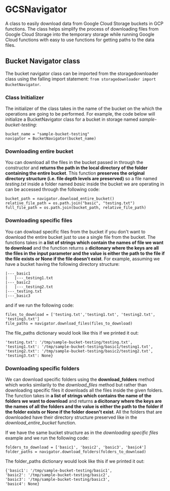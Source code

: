 # GCSNavigator
A class to easily download data from Google Cloud Storage buckets in GCP functions. The class helps simplify the process of downloading files from Google Cloud Storage into the temporary storage while running Google Cloud functions with easy to use functions for getting paths to the data files. 

## Bucket Navigator class  

The bucket navigator class can be imported from the storagedownloader class using the falling import statement: ```from storagedownloader import BucketNavigator```. 

### Class Initializer 

The initializer of the class takes in the name of the bucket on the which the operations are going to be performed. For example, the code below will initialize a BucketNavigator class for a bucket in storage named *sample-bucket-testing*: 
```
bucket_name = "sample-bucket-testing"
navigator = BucketNavigator(bucket_name)
```

### Downloading entire bucket 

You can download all the files in the bucket passed in through the constructor and **returns the path in the local directory of the folder containing the entire bucket**. This function **preserves the original directory structure (i.e. file depth levels are preserved)** so a file named *testing.txt* inside a folder named *basic* inside the bucket we are operating in can be accessed through the following code: 
```
bucket_path = navigator.download_entire_bucket()
relative_file_path = os.path.join("basic", "testing.txt")
full_file_path = os.path.join(bucket_path, relative_file_path)
```

### Downloading specific files 

You can dowload specific files from the bucket if you don't want to download the entire bucket just to use a single file from the bucket. The functions takes in **a list of strings which contain the names of file we want to download** and the function returns a **dicitonary where the keys are all the files in the input parameter and the value is either the path to the file if the file exists or None if the file doesn't exist**. For example, assuming we have a bucket having the following directory structure: 
```
|---_basic1
|   |---_testing1.txt
|---_basic2
|   |---_testing2.txt
|---_testing.txt
|---_basic3
```
and if we run the following code: 
```
files_to_download = ['testing.txt','testing1.txt', 'testing2.txt', 'testing3.txt']
file_paths = navigator.download_files(files_to_download)
```
The file_paths dictionary would look like this if we printed it out: 
```
'testing.txt': '/tmp/sample-bucket-testing/testing.txt', 
'testing1.txt': '/tmp/sample-bucket-testing/basic1/testing1.txt', 
'testing2.txt': '/tmp/sample-bucket-testing/basic2/testing2.txt', 
'testing3.txt': None}
```

### Downloading specific folders

We can download specific folders using the **download_folders** method which works similarily to the *download_files* method but rather than downloading specific files it downloads all the files inside the given folders. The function takes in **a list of strings which contains the name of the folders we want to download** and returns **a dicitonary where the keys are the names of all the folders and the value is either the path to the folder if the folder exists or None if the folder doesn't exist**. All the folders that are downloaded have their directory structure preserved like in the *download_entire_bucket* function. 

If we have the same bucket structure as in the *downloading specific files* example and we run the following code: 
```
folders_to_download = ['basic1', 'basic2', 'basic3', 'basic4']
folder_paths = navigator.download_folders(folders_to_download)
```
The folder_paths dictionary would look like this if we printed it out: 
```
{'basic1': '/tmp/sample-bucket-testing/basic1', 
'basic2': '/tmp/sample-bucket-testing/basic2', 
'basic3': '/tmp/sample-bucket-testing/basic3', 
'basic4': None}
```
